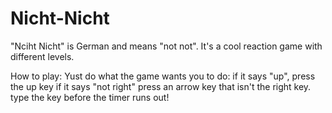 # Nicht-Nicht

"Nciht Nicht" is German and means "not not". It's a cool reaction game with different levels.

How to play:
Yust do what the game wants you to do:
if it says "up", press the up key
if it says "not right" press an arrow key that isn't the right key.
type the key before the timer runs out!
